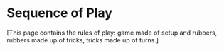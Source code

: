 ---
---

Sequence of Play
================

[This page contains the rules of play:  game made of setup and
rubbers, rubbers made up of tricks, tricks made up of turns.]


